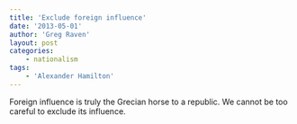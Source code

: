 ```yaml
---
title: 'Exclude foreign influence'
date: '2013-05-01'
author: 'Greg Raven'
layout: post
categories:
    - nationalism
tags:
    - 'Alexander Hamilton'
---
```


Foreign influence is truly the Grecian horse to a republic. We cannot be too careful to exclude its influence.
